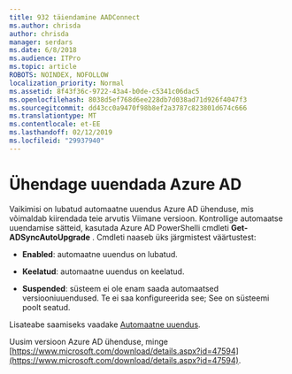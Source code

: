 ```yaml
---
title: 932 täiendamine AADConnect
ms.author: chrisda
author: chrisda
manager: serdars
ms.date: 6/8/2018
ms.audience: ITPro
ms.topic: article
ROBOTS: NOINDEX, NOFOLLOW
localization_priority: Normal
ms.assetid: 8f43f36c-9722-43a4-b0de-c5341c06dac5
ms.openlocfilehash: 8038d5ef768d6ee228db7d038ad71d926f4047f3
ms.sourcegitcommit: dd43cc0a9470f98b8ef2a3787c823801d674c666
ms.translationtype: MT
ms.contentlocale: et-EE
ms.lasthandoff: 02/12/2019
ms.locfileid: "29937940"
---
```

# <a name="upgrade-azure-ad-connect"></a>Ühendage uuendada Azure AD

Vaikimisi on lubatud automaatne uuendus Azure AD ühenduse, mis võimaldab kiirendada teie arvutis Viimane versioon. Kontrollige automaatse uuendamise sätteid, kasutada Azure AD PowerShelli cmdleti **Get-ADSyncAutoUpgrade** . Cmdleti naaseb üks järgmistest väärtustest: 
  
- **Enabled**: automaatne uuendus on lubatud. 
    
- **Keelatud**: automaatne uuendus on keelatud. 
    
- **Suspended**: süsteem ei ole enam saada automaatsed versiooniuuendused. Te ei saa konfigureerida see; See on süsteemi poolt seatud. 
    
Lisateabe saamiseks vaadake [Automaatne uuendus](https://docs.microsoft.com/azure/active-directory/connect/active-directory-aadconnect-feature-automatic-upgrade).
  
Uusim versioon Azure AD ühenduse, minge [https://www.microsoft.com/download/details.aspx?id=47594](https://www.microsoft.com/download/details.aspx?id=47594).
  


